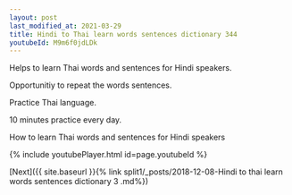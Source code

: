 ```yaml
---
layout: post
last_modified_at: 2021-03-29
title: Hindi to Thai learn words sentences dictionary 344 
youtubeId: M9m6f0jdLDk
---
```

 
 
Helps to learn Thai words and sentences for Hindi speakers.

Opportunitiy to repeat the words sentences. 

Practice Thai language. 
 
10 minutes practice every day. 
 
How to learn Thai words and sentences for Hindi speakers 
 
{% include youtubePlayer.html id=page.youtubeId %}
 
 
[Next]({{ site.baseurl }}{% link  split1/_posts/2018-12-08-Hindi to thai learn words sentences dictionary 3 .md%})
 
